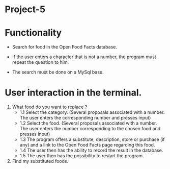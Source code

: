 # Project-5
# Functionality
 - Search for food in the Open Food Facts database.

 - If the user enters a character that is not a number, the program must repeat the question to him.
 - The search must be done on a MySql base.

# User interaction in the terminal.
 1. What food do you want to replace ?
    - 1.1 Select the category. (Several proposals associated with a number. The user enters the corresponding number and presses input)
    - 1.2 Select the food. (Several proposals associated with a number. The user enters the number corresponding to the chosen food and presses input)
    - 1.3 The program offers a substitute, description, store or purchase (if any) and a link to the Open Food Facts page regarding this food.
    - 1.4 The user then has the ability to record the result in the database.
    - 1.5 The user then has the possibility to restart the program.
 2. Find my substituted foods.